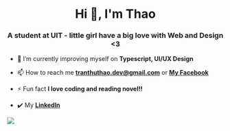 <h1 align="center">Hi 👋, I'm Thao</h1>
<h3 align="center">A student at UIT - little girl have a big love with Web and Design <3</h3>

- 🌱 I’m currently improving myself on **Typescript, UI/UX Design**

- 📫 How to reach me **tranthuthao.dev@gmail.com**  or **[My Facebook](https://www.facebook.com/thaoktk.dev)**

- ⚡ Fun fact **I love coding and reading novel!!**

- ✔️ My **[LinkedIn](https://www.linkedin.com/in/thu-thảo-trần-141896226/)**

 ![](https://komarev.com/ghpvc/?username=thaoktk&color=ff69b4)




